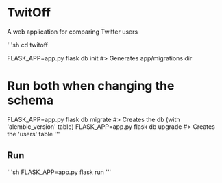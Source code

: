 # TwitOff
A web application for comparing Twitter users

'''sh
cd twitoff

FLASK_APP=app.py flask db init #> Generates app/migrations dir

# Run both when changing the schema
FLASK_APP=app.py flask db migrate #> Creates the db (with 'alembic_version' table)
FLASK_APP=app.py flask db upgrade #> Creates the 'users' table
'''


## Run

'''sh
FLASK_APP=app.py flask run
'''
